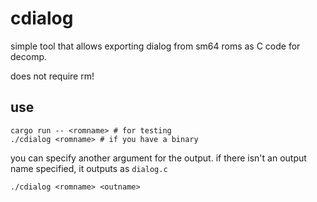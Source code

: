 # cdialog
simple tool that allows exporting dialog from sm64 roms as C code for decomp.

does not require rm!

## use
```
cargo run -- <romname> # for testing
./cdialog <romname> # if you have a binary
```

you can specify another argument for the output.
if there isn't an output name specified, it outputs as `dialog.c`
```
./cdialog <romname> <outname>
```
